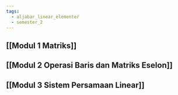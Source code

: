 ```yaml
---
tags:
  - aljabar_linear_elementer
  - semester_2
---
```


## [[Modul 1 Matriks]]

## [[Modul 2 Operasi Baris dan Matriks Eselon]]

## [[Modul 3 Sistem Persamaan Linear]]

